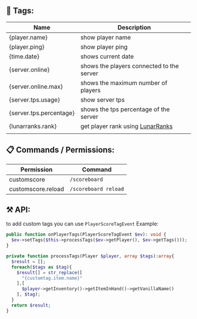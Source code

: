 ## 📜 Tags:
| Name                     | Description                                |
|--------------------------|--------------------------------------------|
| {player.name}            | show player name                           |
| {player.ping}            | show player ping                           |
| {time.date}              | shows current date                         |
| {server.online}          | shows the players connected to the server  |
| {server.online.max}      | shows the maximum number of players        |
| {server.tps.usage}       | show server tps                            |
| {server.tps.percentage}  | shows the tps percentage of the server     |
| {lunarranks.rank}        | get player rank using [LunarRanks](https://poggit.pmmp.io/p/LunarRanks)|
|||
## 📋 Commands / Permissions:
| Permission         | Command                |
|--------------------|------------------------|
| customscore        | `/scoreboard`          |
| customscore.reload | `/scoreboard reload`   |
## ⚒ API:
  to add custom tags you can use `PlayerScoreTagEvent`
  Example:
  ```php
  public function onPlayerTags(PlayerScoreTagEvent $ev): void {
    $ev->setTags($this->processTags($ev->getPlayer(), $ev->getTags()));
  }

  private function processTags(Player $player, array $tags):array{
    $result = [];
    foreach($tags as $tag){
      $result[] = str_replace([
        "{customtag.item.name}"
      ],[
        $player->getInventory()->getItemInHand()->getVanillaName()
      ], $tag);
    }
    return $result;
  }
  ```